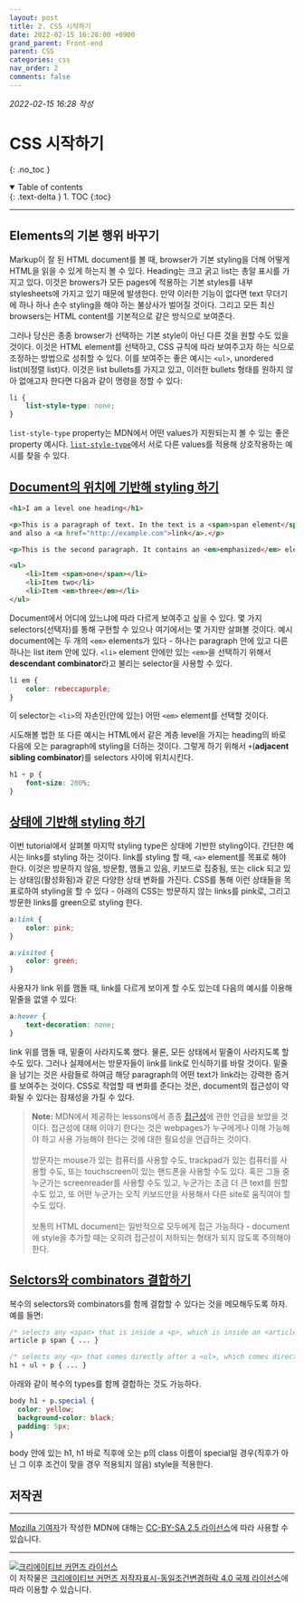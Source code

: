 ```yaml
---
layout: post
title: 2. CSS 시작하기
date: 2022-02-15 16:28:00 +0900
grand_parent: Front-end
parent: CSS
categories: css
nav_order: 2
comments: false
---
```


_2022-02-15 16:28 작성_

# CSS 시작하기

{: .no_toc }

<details open markdown="block">
  <summary>
    Table of contents
  </summary>
  {: .text-delta }
1. TOC
{:toc}
</details>

---

## Elements의 기본 행위 바꾸기

Markup이 잘 된 HTML document를 볼 때, browser가 기본 styling을 더해 어떻게 HTML을 읽을 수 있게 하는지 볼 수 있다. Heading는 크고 굵고 list는 총알 표시를 가지고 있다. 이것은 browers가 모든 pages에 적용하는 기본 styles를 내부 stylesheets에 가지고 있기 때문에 발생한다. 만약 이러한 기능이 없다면 text 무더기에 하나 하나 손수 styling을 해야 하는 불상사가 벌어질 것이다. 그리고 모든 최신 browsers는 HTML content를 기본적으로 같은 방식으로 보여준다.

그러나 당신은 종종 browser가 선택하는 기본 style이 아닌 다른 것을 원할 수도 있을 것이다. 이것은 HTML element를 선택하고, CSS 규칙에 따라 보여주고자 하는 식으로 조정하는 방법으로 성취할 수 있다. 이를 보여주는 좋은 예시는 `<ul>`, unordered list(비정렬 list)다. 이것은 list bullets를 가지고 있고, 이러한 bullets 형태를 원하지 않아 없애고자 한다면 다음과 같이 명령을 정할 수 있다:

```css
li {
    list-style-type: none;
}
```

`list-style-type` property는 MDN에서 어떤 values가 지원되는지 볼 수 있는 좋은 property 예시다. [`list-style-type`](https://developer.mozilla.org/en-US/docs/Web/CSS/list-style-type)에서 서로 다른 values를 적용해 상호작용하는 예시를 찾을 수 있다.

## [Document의 위치에 기반해 styling 하기](https://developer.mozilla.org/en-US/docs/Learn/CSS/First_steps/Getting_started#styling_things_based_on_their_location_in_a_document)

```html
<h1>I am a level one heading</h1>

<p>This is a paragraph of text. In the text is a <span>span element</span> 
and also a <a href="http://example.com">link</a>.</p>

<p>This is the second paragraph. It contains an <em>emphasized</em> element.</p>

<ul>
    <li>Item <span>one</span></li>
    <li>Item two</li>
    <li>Item <em>three</em></li>
</ul>
```

Document에서 어디에 있느냐에 따라 다르게 보여주고 싶을 수 있다. 몇 가지 selectors(선택자)를 통해 구현할 수 있으나 여기에서는 몇 가지만 살펴볼 것이다. 예시 document에는 두 개의 `<em>` elements가 있다 - 하나는 paragraph 안에 있고 다른 하나는 list item 안에 있다. `<li>` element 안에만 있는 `<em>`을 선택하기 위해서 **descendant combinator**라고 불리는 selector을 사용할 수 있다.

```css
li em {
    color: rebeccapurple;
}
```

이 selector는 `<li>`의 자손인(안에 있는) 어떤 `<em>` element를 선택할 것이다.

시도해볼 법한 또 다른 예시는 HTML에서 같은 계층 level을 가지는 heading의 바로 다음에 오는 paragraph에 styling을 더하는 것이다. 그렇게 하기 위해서 `+`(**adjacent sibling combinator**)를 selectors 사이에 위치시킨다.

```css
h1 + p {
    font-size: 200%;
}
```

## [상태에 기반해 styling 하기](https://developer.mozilla.org/en-US/docs/Learn/CSS/First_steps/Getting_started#styling_things_based_on_state)

이번 tutorial에서 살펴볼 마지막 styling type은 상태에 기반한 styling이다. 간단한 예시는 links를 styling 하는 것이다. link를 styling 할 때, `<a>` element를 목표로 해야 한다. 이것은 방문하지 않음, 방문함, 맴돌고 있음, 키보드로 집중됨, 또는 click 되고 있는 상태임(활성화됨)과 같은 다양한 상태 변화를 가진다. CSS를 통해 이런 상태들을 목표로하여 styling을 할 수 있다 - 아래의 CSS는 방문하지 않는 links를 pink로, 그리고 방문한 links를 green으로 styling 한다.

```css
a:link {
    color: pink;
}

a:visited {
    color: green;
}
```

사용자가 link 위를 맴돌 때, link를 다르게 보이게 할 수도 있는데 다음의 예시를 이용해 밑줄을 없앨 수 있다:

```css
a:hover {
    text-decoration: none;
}
```

link 위를 맴돌 때, 밑줄이 사라지도록 했다. 물론, 모든 상태에서 밑줄이 사라지도록 할 수도 있다. 그러나 실제에서는 방문자들이 link를 link로 인식하기를 바랄 것이다. 밑줄을 남기는 것은 사람들로 하여금 해당 paragraph의 어떤 text가 link라는 강력한 증거를 보여주는 것이다. CSS로 작업할 때 변화를 준다는 것은, document의 접근성이 약화될 수 있다는 잠재성을 가질 수 있다.

> **Note:** MDN에서 제공하는 lessons에서 종종 [접근성](https://developer.mozilla.org/en-US/docs/Learn/Accessibility)에 관한 언급을 보았을 것이다. 접근성에 대해 이야기 한다는 것은 webpages가 누구에게나 이해 가능해야 하고 사용 가능해야 한다는 것에 대한 필요성을 언급하는 것이다.<br/><br/>방문자는 mouse가 있는 컴퓨터를 사용할 수도, trackpad가 있는 컴퓨터를 사용할 수도, 또는 touchscreen이 있는 핸드폰을 사용할 수도 있다. 혹은 그들 중 누군가는 screenreader를 사용할 수도 있고, 누군가는 조금 더 큰 text를 원할 수도 있고, 또 어떤 누군가는 오직 키보드만을 사용해서 다른 site로 움직여야 할 수도 있다.<br/><br/>보통의 HTML document는 일반적으로 모두에게 접근 가능하다 - document에 style을 추가할 때는 오히려 접근성이 저하되는 형태가 되지 않도록 주의해야 한다.

## [Selctors와 combinators 결합하기](https://developer.mozilla.org/en-US/docs/Learn/CSS/First_steps/Getting_started#combining_selectors_and_combinators)

복수의 selectors와 combinators를 함께 결합할 수 있다는 것을 메모해두도록 하자. 예를 들면:

```css
/* selects any <span> that is inside a <p>, which is inside an <article>  */
article p span { ... }

/* selects any <p> that comes directly after a <ul>, which comes directly after an <h1>  */
h1 + ul + p { ... }
```

아래와 같이 복수의 types를 함께 결합하는 것도 가능하다.

```css
body h1 + p.special {
  color: yellow;
  background-color: black;
  padding: 5px;
}
```

body 안에 있는 h1, h1 바로 직후에 오는 p의 class 이름이 special일 경우(직후가 아닌 그 이후 조건이 맞을 경우 적용되지 않음) style을 적용한다.

## 저작권

<hr/>

<a href="https://developer.mozilla.org/en-US/docs/Learn/CSS/First_steps/Getting_started/contributors.txt">Mozilla 기여자</a>가 작성한 MDN에 대해는 <a href="https://creativecommons.org/licenses/by-sa/2.5/">CC-BY-SA 2.5 라이선스</a>에 따라 사용할 수 있습니다.

<hr/>

<a rel="license" href="http://creativecommons.org/licenses/by-sa/4.0/"><img alt="크리에이티브 커먼즈 라이선스" style="border-width:0" src="https://i.creativecommons.org/l/by-sa/4.0/88x31.png" /></a><br />이 저작물은 <a rel="license" href="http://creativecommons.org/licenses/by-sa/4.0/">크리에이티브 커먼즈 저작자표시-동일조건변경허락 4.0 국제 라이선스</a>에 따라 이용할 수 있습니다.
